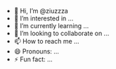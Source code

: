 - 👋 Hi, I’m @ziuzzza
- 👀 I’m interested in ...
- 🌱 I’m currently learning ...
- 💞️ I’m looking to collaborate on ...
- 📫 How to reach me ...
- 😄 Pronouns: ...
- ⚡ Fun fact: ...

<!---
ziuzzza/ziuzzza is a ✨ special ✨ repository because its `README.md` (this file) appears on your GitHub profile.
You can click the Preview link to take a look at your changes.
--->
